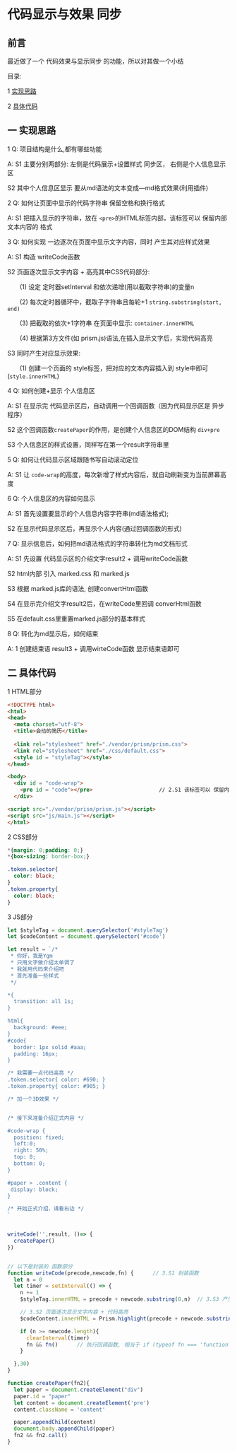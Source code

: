 # 代码显示与效果 同步

## 前言

最近做了一个 代码效果与显示同步 的功能，所以对其做一个小结


目录:

1 [实现思路](#1)

2 [具体代码](#2)


## <span id="1">一 实现思路 </span>

1 Q: 项目结构是什么,都有哪些功能

A: S1 主要分别两部分: 左侧是代码展示+设置样式 同步区， 右侧是个人信息显示区

S2 其中个人信息区显示 要从md语法的文本变成—md格式效果(利用插件)


2 Q: 如何让页面中显示的代码字符串 保留空格和换行格式

A: S1 把插入显示的字符串，放在 `<pre>`的HTML标签内部，该标签可以 保留内部文本内容的 格式


3 Q: 如何实现 一边逐次在页面中显示文字内容，同时 产生其对应样式效果

A: S1 构造 writeCode函数

S2 页面逐次显示文字内容 + 高亮其中CSS代码部分:

&emsp;&emsp;(1) 设定 定时器setInterval 和依次递增(用以截取字符串)的变量n

&emsp;&emsp;(2) 每次定时器循环中，截取子字符串且每轮+1 `string.substring(start, end)`

&emsp;&emsp;(3) 把截取的依次+1字符串 在页面中显示: `container.innerHTML`

&emsp;&emsp;(4) 根据第3方文件(如 prism.js)语法,在插入显示文字后，实现代码高亮

S3 同时产生对应显示效果:

&emsp;&emsp;(1) 创建一个页面的 style标签，把对应的文本内容插入到 style中即可(`style.innerHTML`)


4 Q: 如何创建+显示 个人信息区

A: S1 在显示完 代码显示区后，自动调用一个回调函数（因为代码显示区是 异步程序）

S2 这个回调函数`createPaper`的作用，是创建个人信息区的DOM结构 `div+pre`

S3 个人信息区的样式设置，同样写在第一个result字符串里


5 Q: 如何让代码显示区域跟随书写自动滚动定位

A: S1 让 `code-wrap`的高度，每次新增了样式内容后，就自动刷新变为当前屏幕高度


6 Q: 个人信息区的内容如何显示

A: S1 首先设置要显示的个人信息内容字符串(md语法格式);

S2 在显示代码显示区后，再显示个人内容(通过回调函数的形式)


7 Q: 显示信息后，如何把md语法格式的字符串转化为md文档形式

A: S1 先设置 代码显示区的介绍文字result2 + 调用writeCode函数

S2 html内部 引入 marked.css 和 marked.js

S3 根据 marked.js库的语法, 创建convertHtml函数

S4 在显示完介绍文字result2后，在writeCode里回调 converHtml函数

S5 在default.css里重置marked.js部分的基本样式


8 Q: 转化为md显示后，如何结束

A: 1 创建结束语 result3 + 调用wirteCode函数 显示结束语即可


## <span id="2">二 具体代码 </span>

1 HTML部分

```html
<!DOCTYPE html>
<html>
<head>
  <meta charset="utf-8">
  <title>会动的简历</title>
  
  <link rel="stylesheet" href="./vendor/prism/prism.css">
  <link rel="stylesheet" href="./css/default.css">
  <style id = "styleTag"></style>
</head>

<body>
  <div id = "code-wrap">
    <pre id = "code"></pre>                     // 2.S1 该标签可以 保留内部文本内容的 格式
  </div>

<script src="./vendor/prism/prism.js"></script>
<script src="js/main.js"></script>
</html>
```

2 CSS部分

```css
*{margin: 0;padding: 0;}
*{box-sizing: border-box;}

.token.selector{
  color: black;
}
.token.property{
  color: black;
}


```


3 JS部分

```js
let $styleTag = document.querySelector('#styleTag')
let $codeContent = document.querySelector('#code')

let result = `/* 
 * 你好，我是Ygm
 * 只用文字做介绍太单调了
 * 我就用代码来介绍吧
 * 首先准备一些样式
 */

*{
  transition: all 1s;
}

html{
  background: #eee;
}
#code{
  border: 1px solid #aaa;
  padding: 16px;
}

/* 我需要一点代码高亮 */
.token.selector{ color: #690; }
.token.property{ color: #905; }

/* 加一个3D效果 */


/* 接下来准备介绍正式内容 */

#code-wrap {
  position: fixed;
  left:0;
  right: 50%;
  top: 0;
  bottom: 0;
}

#paper > .content {
 display: block;
}

/* 开始正式介绍，请看右边 */
`


writeCode('',result, ()=> {
  createPaper()
})


// 以下是封装的 函数部分
function writeCode(precode,newcode,fn) {      // 3.S1 封装函数
  let n = 0
  let timer = setInterval(() => {
    n += 1
    $styleTag.innerHTML = precode + newcode.substring(0,n)  // 3.S3 产生对应显示效果

    // 3.S2 页面逐次显示文字内容 + 代码高亮
    $codeContent.innerHTML = Prism.highlight(precode + newcode.substring(0,n), Prism.languages.css, 'css')

    if (n >= newcode.length){
      clearInterval(timer)
      fn && fn()      // 执行回调函数, 相当于 if (typeof fn === 'function')
    }

  },30)
}

function createPaper(fn2){
  let paper = document.createElement("div")
  paper.id = "paper"
  let content = document.createElement('pre')
  content.className = 'content'

  paper.appendChild(content)
  document.body.appendChild(paper)
  fn2 && fn2.call()
}


```

